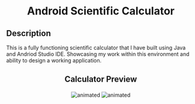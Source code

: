 # <p align=center>Android Scientific Calculator</p>
 
 ## Description
 This is a fully functioning scientific calculator that I have built using Java and Andriod Studio IDE. Showcasing my work within this environment and ability to design a working application. 

## <p align=center>Calculator Preview</p>
<p align="center">
  <img src="https://media.giphy.com/media/8HU1ieUSiLhZQ5oKlt/giphy.gif" alt="animated" />
  <img src="https://media.giphy.com/media/1eR7Au2Mmis4YJFfWe/giphy.gif" alt="animated" />
</p>
